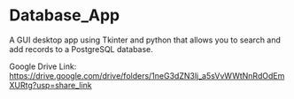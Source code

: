 # Database_App
A GUI desktop app using Tkinter and python that allows you to search and add records to a PostgreSQL database.

Google Drive Link:
https://drive.google.com/drive/folders/1neG3dZN3lj_a5sVvWWtNnRdOdEmXURtg?usp=share_link
